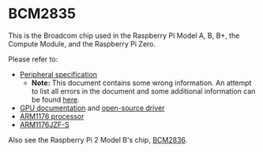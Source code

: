 # BCM2835

This is the Broadcom chip used in the Raspberry Pi Model A, B, B+, the Compute Module, and the Raspberry Pi Zero.

Please refer to:

- [Peripheral specification](BCM2835-ARM-Peripherals.pdf)
   - **Note:** This document contains some wrong information. An attempt to list all errors in the document and some additional information can be found [here](https://elinux.org/BCM2835_datasheet_errata).
- [GPU documentation](https://docs.broadcom.com/docs/12358545) and [open-source driver](https://docs.broadcom.com/docs/12358546)
- [ARM1176 processor](https://www.arm.com/products/processors/classic/arm11/arm1176.php)
- [ARM1176JZF-S](http://infocenter.arm.com/help/index.jsp?topic=/com.arm.doc.ddi0301h/index.html)

Also see the Raspberry Pi 2 Model B's chip, [BCM2836](../bcm2836/README.md).
